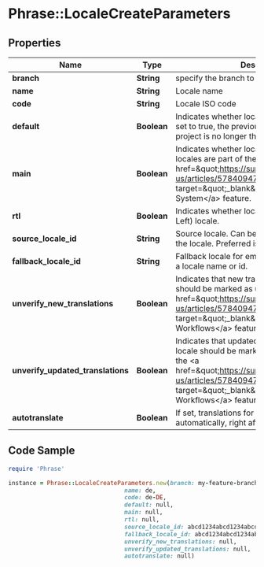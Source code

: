 # Phrase::LocaleCreateParameters

## Properties

Name | Type | Description | Notes
------------ | ------------- | ------------- | -------------
**branch** | **String** | specify the branch to use | [optional] 
**name** | **String** | Locale name | [optional] 
**code** | **String** | Locale ISO code | [optional] 
**default** | **Boolean** | Indicates whether locale is the default locale. If set to true, the previous default locale the project is no longer the default locale. | [optional] 
**main** | **Boolean** | Indicates whether locale is a main locale. Main locales are part of the &lt;a href&#x3D;\&quot;https://support.phrase.com/hc/en-us/articles/5784094755484\&quot; target&#x3D;\&quot;_blank\&quot;&gt;Verification System&lt;/a&gt; feature. | [optional] 
**rtl** | **Boolean** | Indicates whether locale is a RTL (Right-to-Left) locale. | [optional] 
**source_locale_id** | **String** | Source locale. Can be the name or public id of the locale. Preferred is the public id. | [optional] 
**fallback_locale_id** | **String** | Fallback locale for empty translations. Can be a locale name or id. | [optional] 
**unverify_new_translations** | **Boolean** | Indicates that new translations for this locale should be marked as unverified. Part of the &lt;a href&#x3D;\&quot;https://support.phrase.com/hc/en-us/articles/5784094755484\&quot; target&#x3D;\&quot;_blank\&quot;&gt;Advanced Workflows&lt;/a&gt; feature. | [optional] 
**unverify_updated_translations** | **Boolean** | Indicates that updated translations for this locale should be marked as unverified. Part of the &lt;a href&#x3D;\&quot;https://support.phrase.com/hc/en-us/articles/5784094755484\&quot; target&#x3D;\&quot;_blank\&quot;&gt;Advanced Workflows&lt;/a&gt; feature. | [optional] 
**autotranslate** | **Boolean** | If set, translations for this locale will be fetched automatically, right after creation. | [optional] 

## Code Sample

```ruby
require 'Phrase'

instance = Phrase::LocaleCreateParameters.new(branch: my-feature-branch,
                                 name: de,
                                 code: de-DE,
                                 default: null,
                                 main: null,
                                 rtl: null,
                                 source_locale_id: abcd1234abcd1234abcd1234abcd1234,
                                 fallback_locale_id: abcd1234abcd1234abcd1234abcd1234,
                                 unverify_new_translations: null,
                                 unverify_updated_translations: null,
                                 autotranslate: null)
```


